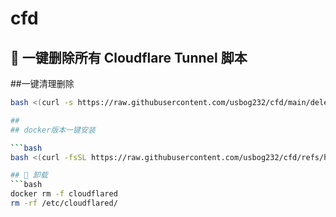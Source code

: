 # cfd
## 🧹 一键删除所有 Cloudflare Tunnel 脚本
##一键清理删除
```bash
bash <(curl -s https://raw.githubusercontent.com/usbog232/cfd/main/delete_all_cloudflare_tunnel.sh)

##
## docker版本一键安装

```bash
bash <(curl -fsSL https://raw.githubusercontent.com/usbog232/cfd/refs/heads/main/install_cloudflared.sh)

## 🧹 卸载
```bash
docker rm -f cloudflared
rm -rf /etc/cloudflared/
